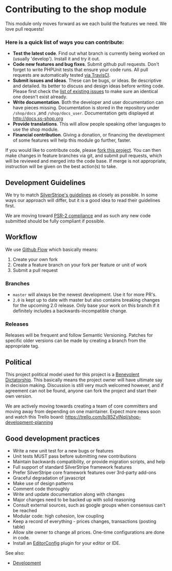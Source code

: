 # Contributing to the shop module

This module only moves forward as we each build the features we need. We love pull requests!

### Here is a quick list of ways you can contribute:

 * __Test the latest code__. Find out what branch is currently being worked on (usually 'develop'). Install it and try it out.
 * __Code new features and bug fixes__. Submit github pull requests. Don't forget to write PHPUnit tests that ensure your code runs. All pull requests are automatically tested [via TravisCI](https://travis-ci.org/burnbright/silverstripe-shop/pull_requests).
 * __Submit issues and ideas__. These can be bugs, or ideas. Be descriptive and detailed. Its better to discuss and design ideas before writing code. Please first check the [list of existing issues](https://github.com/burnbright/silverstripe-shop/issues) to make sure an identical one doesn't exist already.
 * __Write documentation__. Both the developer and user documentation can have pieces missing. Documentation is stored in the repository under `/shop/docs` ,and `/shop/docs_user`. Documentation gets displayed at http://docs.ss-shop.org
 * __Provide translations__. This will allow people speaking other languages to use the shop module.
 * __Financial contribution__. Giving a donation, or financing the development of some features will help this module go further, faster.

If you would like to contribute code, please [fork this project](https://github.com/burnbright/silverstripe-shop). You
can then make changes in feature branches via git, and submit pull requests, which will be reviewed and merged into the
code base. If merge is not appropriate, instruction will be given on the best action(s) to take.

## Development Guidelines

We try to match [SilverStripe's guidelines](http://docs.silverstripe.org/en/contributing/)
as closely as possible. In some ways our approach will differ, but it is a good idea to read their guidelines first.

We are moving toward [PSR-2 compliance](https://github.com/php-fig/fig-standards/blob/master/accepted/PSR-2-coding-style-guide.md)
and as such any new code submitted should be fully compliant if possible.

## Workflow

We use [Github Flow](https://guides.github.com/introduction/flow/) which basically means:

1. Create your own fork
2. Create a feature branch on your fork per feature or unit of work
3. Submit a pull request

### Branches

* `master` will always be the newest development. Use it for more PR's.
* `2.0` is kept up to date with master but also contains breaking changes for the upcoming 2.0 release. Only
   base your work on this branch if it definitely includes a backwards-incompatible change.

### Releases

Releases will be frequent and follow Semantic Versioning. Patches for specific older versions can be made by creating
a branch from the appropriate tag.

## Political

This project political model used for this project is a [Benevolent Dictatorship](http://producingoss.com/en/social-infrastructure.html#benevolent-dictator).
This basically means the project owner will have ultimate say in decision making. Discussion is still very much welcomed
however, and if agreement can not be found, anyone can fork the project and start their own version.

We are actively moving towards creating a team of core committers and moving away from depending on one maintainer.
Expect more news soon and watch this Trello board: https://trello.com/b/85ZyINqI/shop-development-planning

## Good development practices

* Write a new unit test for a new bugs or features
* Unit tests MUST pass before submitting new contributions
* Maintain backwards compatibility, or provide migration scripts, and help
* Full support of standard SilverStripe framework features
* Prefer SilverStripe core framework features over 3rd-party add-ons
* Graceful degradation of javascript
* Make use of design patterns
* Comment code thoroughly
* Write and update documentation along with changes
* Major changes need to be backed up with solid reasoning
* Consult external sources, such as google groups when consensus can't be reached
* Modular code: high cohesion, low coupling
* Keep a record of everything - prices changes, transactions (posting table)
* Allow site owner to change all prices. One-time configurations are done in code.
* Install an [EditorConfig](http://editorconfig.org/#download) plugin for your editor or IDE.

See also:

* [Development](../03_How_It_Works/Development.md)
